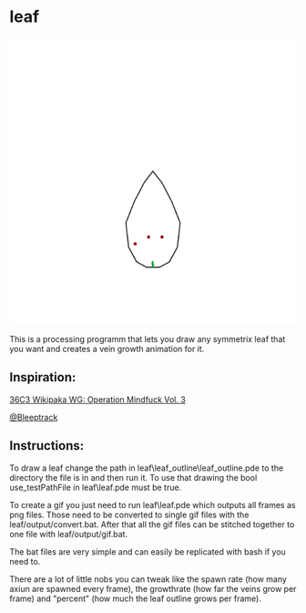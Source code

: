 # leaf
![gif](https://github.com/FlorianPix/leaf/blob/master/leaf/output/anim.gif)

This is a processing programm that lets you draw any symmetrix leaf that you want and creates a vein growth animation for it.

## Inspiration:
[36C3 Wikipaka WG: Operation Mindfuck Vol. 3](https://www.youtube.com/watch?v=jxkyjR3VRIk&t=2546s)

[@Bleeptrack](https://twitter.com/Bleeptrack/status/1140370222458769409?ref_src=twsrc%5Etfw)

## Instructions:
To draw a leaf change the path in leaf\leaf_outline\leaf_outline.pde to the directory the file is in and then run it. To use that drawing the bool use_testPathFile in leaf\leaf.pde must be true.

To create a gif you just need to run leaf\leaf.pde which outputs all frames as png files. Those need to be converted to single gif files with the leaf/output/convert.bat. After that all the gif files can be stitched together to one file with leaf/output/gif.bat.

The bat files are very simple and can easily be replicated with bash if you need to.

There are a lot of little nobs you can tweak like the spawn rate (how many axiun are spawned every frame), the growthrate (how far the veins grow per frame) and "percent" (how much the leaf outline grows per frame).

